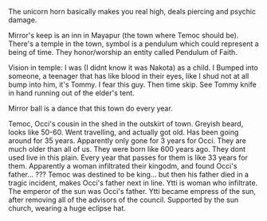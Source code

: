 The unicorn horn basically makes you real high, deals piercing and psychic damage. 

Mirror's keep is an inn in Mayapur (the town where Temoc should be). There's a temple in the town, symbol is a pendulum which could represent a being of time. They honor/worship an entity called Pendulum of Faith. 

Vision in temple: I was (I didnt know it was Nakota) as a child. I Bumped into someone, a teenager that has like blood in their eyes, like I shud not at all bump into him, it's Tommy. I fear this guy. Then time skip. See Tommy knife in hand running out of the elder's tent.

Mirror ball is a dance that this town do every year. 

Temoc, Occi's cousin in the shed in the outskirt of town. Greyish beard, looks like 50-60. Went travelling, and actually got old. Has been going around for 35 years. Apparently only gone for 3 years for Occi. They are much older than all of us. They were born like 600 years ago. They dont used live in this plain. Every year that passes for them is like 33 years for them. Apparently a woman infiltrated their kingodm, and found Occi's father... ??? Temoc was destined to be king... but then his father died in a tragic incident, makes Occi's father next in line. Ytti is woman who infiltrate. The emperor of the sun was Occi's father. Ytti became empress of the sun, after removing all of the advisors of the council. Supported by the sun church, wearing a huge eclipse hat. 
